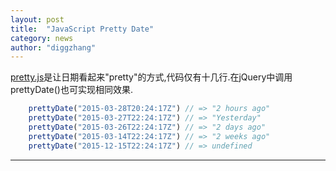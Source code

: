 ```yaml
---
layout: post
title:  "JavaScript Pretty Date"
category: news
author: "diggzhang"
---
```


[pretty.js](http://ejohn.org/files/pretty.js)是让日期看起来"pretty"的方式,代码仅有十几行.在jQuery中调用prettyDate()也可实现相同效果.

```javascript
    prettyDate("2015-03-28T20:24:17Z") // => "2 hours ago"
    prettyDate("2015-03-27T22:24:17Z") // => "Yesterday"
    prettyDate("2015-03-26T22:24:17Z") // => "2 days ago"
    prettyDate("2015-03-14T22:24:17Z") // => "2 weeks ago"
    prettyDate("2015-12-15T22:24:17Z") // => undefined
```

***
